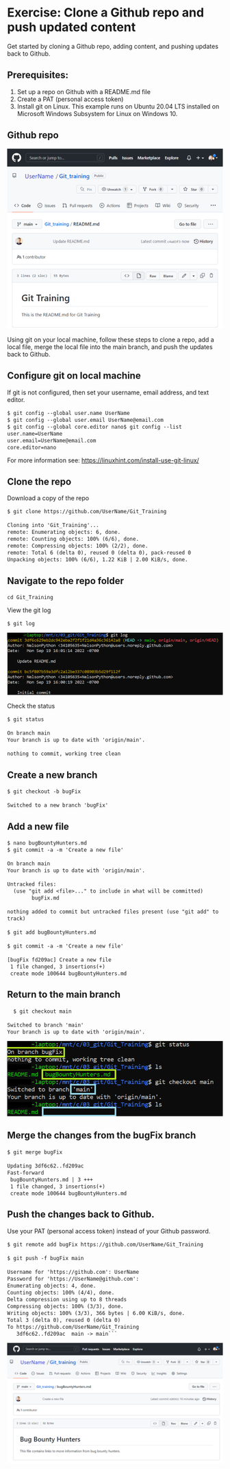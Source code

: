 # Exercise: Clone a Github repo and push updated content

Get started by cloning a Github repo, adding content, and pushing updates back to Github.

## Prerequisites: 

1. Set up a repo on Github with a README.md file
2. Create a PAT (personal access token)
3. Install git on Linux.  This example runs on Ubuntu 20.04 LTS installed on Microsoft Windows Subsystem for Linux on Windows 10.

## Github repo

![](images/Git_beg.png)

Using git on your local machine, follow these steps to clone a repo, add a local file, merge the local file into the main branch, and push the updates back to Github.

## Configure git on local machine
If git is not configured, then set your username, email address, and text editor.

```
$ git config --global user.name UserName
$ git config --global user.email UserName@email.com
$ git config --global core.editor nano$ git config --list
user.name=UserName
user.email=UserName@email.com
core.editor=nano
```
For more information see:  https://linuxhint.com/install-use-git-linux/

## Clone the repo

Download a copy of the repo

```
$ git clone https://github.com/UserName/Git_Training

Cloning into 'Git_Training'...
remote: Enumerating objects: 6, done.
remote: Counting objects: 100% (6/6), done.
remote: Compressing objects: 100% (2/2), done.
remote: Total 6 (delta 0), reused 0 (delta 0), pack-reused 0
Unpacking objects: 100% (6/6), 1.22 KiB | 2.00 KiB/s, done.
```

## Navigate to the repo folder

``` 
cd Git_Training
```

View the git log

```
$ git log
```

![Git log](images/log.png)

Check the status

```
$ git status

On branch main
Your branch is up to date with 'origin/main'.

nothing to commit, working tree clean
```

## Create a new branch

```
$ git checkout -b bugFix

Switched to a new branch 'bugFix'
```

## Add a new file

```
$ nano bugBountyHunters.md
$ git commit -a -m 'Create a new file'

On branch main
Your branch is up to date with 'origin/main'.

Untracked files:
  (use "git add <file>..." to include in what will be committed)
        bugFix.md

nothing added to commit but untracked files present (use "git add" to track)

$ git add bugBountyHunters.md

$ git commit -a -m 'Create a new file'

[bugFix fd209ac] Create a new file
 1 file changed, 3 insertions(+)
 create mode 100644 bugBountyHunters.md
```

## Return to the main branch

```
  $ git checkout main

Switched to branch 'main'
Your branch is up to date with 'origin/main'.
```

![](images/bugFix-main.png)


## Merge the changes from the bugFix branch

```  
$ git merge bugFix
  
Updating 3df6c62..fd209ac
Fast-forward
 bugBountyHunters.md | 3 +++
 1 file changed, 3 insertions(+)
 create mode 100644 bugBountyHunters.md
```

## Push the changes back to Github.

  Use your PAT (personal access token) instead of your Github password.

```
$ git remote add bugFix https://github.com/UserName/Git_Training

$ git push -f bugFix main

Username for 'https://github.com': UserName
Password for 'https://UserName@github.com':
Enumerating objects: 4, done.
Counting objects: 100% (4/4), done.
Delta compression using up to 8 threads
Compressing objects: 100% (3/3), done.
Writing objects: 100% (3/3), 366 bytes | 6.00 KiB/s, done.
Total 3 (delta 0), reused 0 (delta 0)
To https://github.com/UserName/Git_Training
   3df6c62..fd209ac  main -> main```
```

![](images/Git_end.png)


